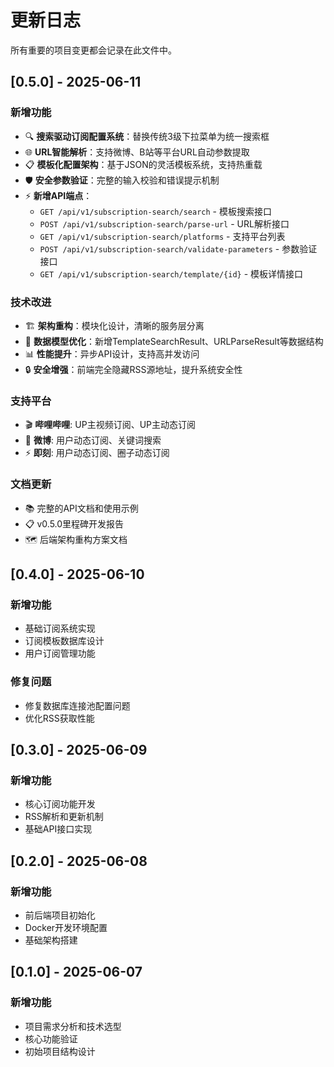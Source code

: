 # 更新日志

所有重要的项目变更都会记录在此文件中。

## [0.5.0] - 2025-06-11

### 新增功能
- 🔍 **搜索驱动订阅配置系统**：替换传统3级下拉菜单为统一搜索框
- 🌐 **URL智能解析**：支持微博、B站等平台URL自动参数提取
- 📋 **模板化配置架构**：基于JSON的灵活模板系统，支持热重载
- 🛡️ **安全参数验证**：完整的输入校验和错误提示机制
- ⚡ **新增API端点**：
  - `GET /api/v1/subscription-search/search` - 模板搜索接口
  - `POST /api/v1/subscription-search/parse-url` - URL解析接口
  - `GET /api/v1/subscription-search/platforms` - 支持平台列表
  - `POST /api/v1/subscription-search/validate-parameters` - 参数验证接口
  - `GET /api/v1/subscription-search/template/{id}` - 模板详情接口

### 技术改进
- 🏗️ **架构重构**：模块化设计，清晰的服务层分离
- 🔧 **数据模型优化**：新增TemplateSearchResult、URLParseResult等数据结构
- 📊 **性能提升**：异步API设计，支持高并发访问
- 🔒 **安全增强**：前端完全隐藏RSS源地址，提升系统安全性

### 支持平台
- 🎬 **哔哩哔哩**: UP主视频订阅、UP主动态订阅
- 📱 **微博**: 用户动态订阅、关键词搜索  
- ⚡ **即刻**: 用户动态订阅、圈子动态订阅

### 文档更新
- 📚 完整的API文档和使用示例
- 📋 v0.5.0里程碑开发报告
- 🗺️ 后端架构重构方案文档

## [0.4.0] - 2025-06-10

### 新增功能
- 基础订阅系统实现
- 订阅模板数据库设计
- 用户订阅管理功能

### 修复问题
- 修复数据库连接池配置问题
- 优化RSS获取性能

## [0.3.0] - 2025-06-09

### 新增功能
- 核心订阅功能开发
- RSS解析和更新机制
- 基础API接口实现

## [0.2.0] - 2025-06-08

### 新增功能
- 前后端项目初始化
- Docker开发环境配置
- 基础架构搭建

## [0.1.0] - 2025-06-07

### 新增功能
- 项目需求分析和技术选型
- 核心功能验证
- 初始项目结构设计 